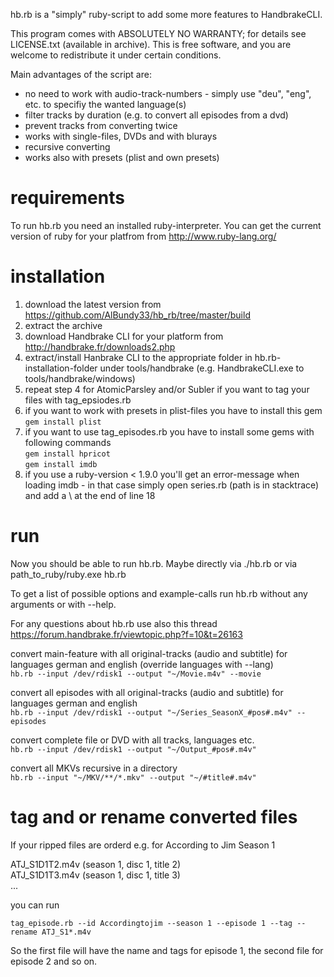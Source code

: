 hb.rb is a "simply" ruby-script to add some more features to HandbrakeCLI.

This program comes with ABSOLUTELY NO WARRANTY; for details see LICENSE.txt (available in archive).
This is free software, and you are welcome to redistribute it under certain conditions.

Main advantages of the script are:
- no need to work with audio-track-numbers - simply use "deu", "eng", etc. to specifiy the wanted language(s)
- filter tracks by duration (e.g. to convert all episodes from a dvd)
- prevent tracks from converting twice
- works with single-files, DVDs and with blurays
- recursive converting
- works also with presets (plist and own presets)


requirements
============
To run hb.rb you need an installed ruby-interpreter.
You can get the current version of ruby for your platfrom from http://www.ruby-lang.org/

installation
============
1. download the latest version from https://github.com/AlBundy33/hb_rb/tree/master/build
2. extract the archive
3. download Handbrake CLI for your platform from http://handbrake.fr/downloads2.php  
4. extract/install Hanbrake CLI to the appropriate folder in hb.rb-installation-folder under tools/handbrake (e.g. HandbrakeCLI.exe to tools/handbrake/windows)
5. repeat step 4 for AtomicParsley and/or Subler if you want to tag your files with tag_epsiodes.rb
6. if you want to work with presets in plist-files you have to install this gem<br>
   ```gem install plist```
7. if you want to use tag_episodes.rb you have to install some gems with following commands<br>
   ```gem install hpricot```<br>
   ```gem install imdb```
8. if you use a ruby-version < 1.9.0 you'll get an error-message when loading imdb - in that case simply open series.rb (path is in stacktrace) and add a \ at the end of line 18
   
run
===
Now you should be able to run hb.rb.
Maybe directly via ./hb.rb or via path_to_ruby/ruby.exe hb.rb

To get a list of possible options and example-calls run hb.rb without any arguments or with --help.

For any questions about hb.rb use also this thread https://forum.handbrake.fr/viewtopic.php?f=10&t=26163

convert main-feature with all original-tracks (audio and subtitle) for languages german and english (override languages with --lang)<br>
```hb.rb --input /dev/rdisk1 --output "~/Movie.m4v" --movie```

convert all episodes with all original-tracks (audio and subtitle) for languages german and english<br>
```hb.rb --input /dev/rdisk1 --output "~/Series_SeasonX_#pos#.m4v" --episodes```

convert complete file or DVD with all tracks, languages etc.<br>
```hb.rb --input /dev/rdisk1 --output "~/Output_#pos#.m4v"```

convert all MKVs recursive in a directory<br>
```hb.rb --input "~/MKV/**/*.mkv" --output "~/#title#.m4v"```

tag and or rename converted files
=================================
If your ripped files are orderd e.g. for According to Jim Season 1

ATJ_S1D1T2.m4v (season 1, disc 1, title 2)<br>
ATJ_S1D1T3.m4v (season 1, disc 1, title 3)<br>
...<br>

you can run

```tag_episode.rb --id Accordingtojim --season 1 --episode 1 --tag --rename ATJ_S1*.m4v```

So the first file will have the name and tags for episode 1, the second file for episode 2 and so on. 

